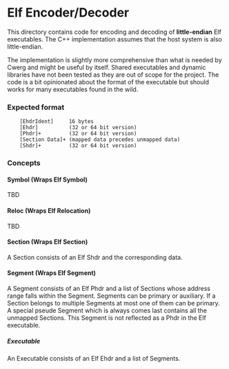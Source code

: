 # Elf Encoder/Decoder

This directory contains code for encoding and decoding of **little-endian** 
Elf executables. The C++ implementation assumes that the host system is also
little-endian.


The implementation is slightly more comprehensive than  what is needed by
Cwerg and might be useful by itself. Shared executables and dynamic
libraries have not been tested as they are out of scope for the project. 
The code is a bit opinionated about the format of the executable but should 
works for many executables found in the wild.

### Expected format

```
    [EhdrIdent]     16 bytes
    [Ehdr]          (32 or 64 bit version)
    [Phdr]+         (32 or 64 bit version)
    [Section Data]+ (mapped data precedes unmapped data)
    [Shdr]+         (32 or 64 bit version)
```

### Concepts

#### Symbol (Wraps Elf Symbol)

TBD

#### Reloc (Wraps Elf Relocation)

TBD 

#### Section (Wraps Elf Section)

A Section consists of an Elf Shdr and the corresponding data.

#### Segment (Wraps Elf Segment)

A Segment consists of an Elf Phdr and a list of Sections whose address range 
falls within the Segment.
Segments can be primary or auxiliary. If a Section belongs to multiple Segments at most one of them can be primary.
A special pseude Segment which is always comes last contains all the unmapped Sections.
This Segment is not reflected as a Phdr in the Elf executable.

##### Executable

An Executable consists of an Elf Ehdr and a list of Segments.




